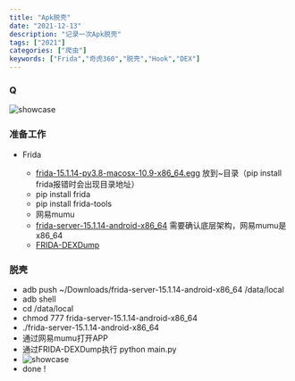 ```yaml
---
title: "Apk脱壳"
date: "2021-12-13"
description: "记录一次Apk脱壳"
tags: ["2021"]
categories: ["爬虫"]
keywords: ["Frida","奇虎360","脱壳","Hook","DEX"]
---
```


### Q

![showcase](https://quicksandznzn.github.io/image/qihoo.png)



### 准备工作

* Frida
    
    - [frida-15.1.14-py3.8-macosx-10.9-x86_64.egg](https://pypi.org/project/frida/#files) 放到~目录（pip install frida报错时会出现目录地址）
    - pip install frida
    - pip install frida-tools
    - 网易mumu
    - [frida-server-15.1.14-android-x86_64](https://github.com/frida/frida/releases) 需要确认底层架构，网易mumu是x86_64
    - [FRIDA-DEXDump](https://github.com/hluwa/FRIDA-DEXDump.git)
    
    

### 脱壳

* adb push ~/Downloads/frida-server-15.1.14-android-x86_64 /data/local
* adb shell
* cd  /data/local
* chmod 777 frida-server-15.1.14-android-x86_64
* ./frida-server-15.1.14-android-x86_64
* 通过网易mumu打开APP
* 通过FRIDA-DEXDump执行 python main.py
* ![showcase](https://quicksandznzn.github.io/image/frida_dexdump.png)
* done !